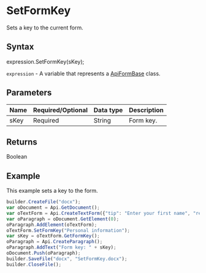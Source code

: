 # SetFormKey

Sets a key to the current form.

## Syntax

expression.SetFormKey(sKey);

`expression` - A variable that represents a [ApiFormBase](../ApiFormBase.md) class.

## Parameters

| **Name** | **Required/Optional** | **Data type** | **Description** |
| ------------- | ------------- | ------------- | ------------- |
| sKey | Required | String | Form key. |

## Returns

Boolean

## Example

This example sets a key to the form.

```javascript
builder.CreateFile("docx");
var oDocument = Api.GetDocument();
var oTextForm = Api.CreateTextForm({"tip": "Enter your first name", "required": true, "placeholder": "First name", "comb": true, "maxCharacters": 10, "cellWidth": 3, "multiLine": false, "autoFit": false});
var oParagraph = oDocument.GetElement(0);
oParagraph.AddElement(oTextForm);
oTextForm.SetFormKey("Personal information");
var sKey = oTextForm.GetFormKey();
oParagraph = Api.CreateParagraph();
oParagraph.AddText("Form key: " + sKey);
oDocument.Push(oParagraph);
builder.SaveFile("docx", "SetFormKey.docx");
builder.CloseFile();
```